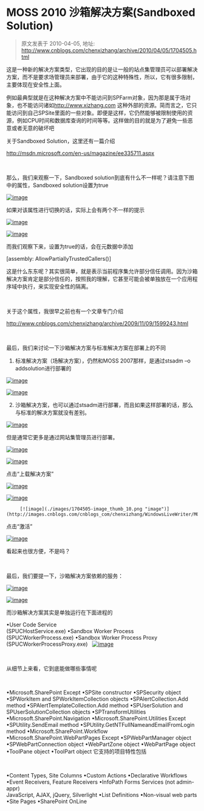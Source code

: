# MOSS 2010 沙箱解决方案(Sandboxed Solution) 
> 原文发表于 2010-04-05, 地址: http://www.cnblogs.com/chenxizhang/archive/2010/04/05/1704505.html 


这是一种新的解决方案类型，它出现的目的是让一般的站点集管理员可以部署解决方案，而不是要求场管理员来部署，由于它的这种特殊性，所以，它有很多限制，主要体现在安全性上面。

 例如最典型就是在这种解决方案中不能访问到SPFarm对象，因为那是属于场对象，也不能访问诸如<http://www.xizhang.com> 这种外部的资源。简而言之，它只能访问到自己SPSite里面的一些对象。即便是这样，它仍然能够被限制使用的资源，例如CPU时间和数据库查询的时间等等。这样做的目的就是为了避免一些恶意或者无意的破坏吧

 关于Sandboxed Solution，这里还有一篇介绍 

 <http://msdn.microsoft.com/en-us/magazine/ee335711.aspx>

  

 那么，我们来观察一下，Sandboxed solution到底有什么不一样呢？请注意下图中的属性，Sandboxed solution设置为true

 [![image](./images/1704505-image_thumb.png "image")](http://images.cnblogs.com/cnblogs_com/chenxizhang/WindowsLiveWriter/MOSS2010SandboxedSolution_7F8D/image_2.png) 

 如果对该属性进行切换的话，实际上会有两个不一样的提示

 [![image](./images/1704505-image_thumb_1.png "image")](http://images.cnblogs.com/cnblogs_com/chenxizhang/WindowsLiveWriter/MOSS2010SandboxedSolution_7F8D/image_4.png) 

 [![image](./images/1704505-image_thumb_2.png "image")](http://images.cnblogs.com/cnblogs_com/chenxizhang/WindowsLiveWriter/MOSS2010SandboxedSolution_7F8D/image_6.png) 

 而我们观察下来，设置为true的话，会在元数据中添加

 [assembly: AllowPartiallyTrustedCallers()]

 这是什么东东呢？其实很简单，就是表示当前程序集允许部分信任调用。因为沙箱解决方案肯定是部分信任的，按照我的理解，它甚至可能会被单独放在一个应用程序域中执行，来实现安全性的隔离。

  

 关于这个属性，我很早之前也有一个文章专门介绍

 <http://www.cnblogs.com/chenxizhang/archive/2009/11/09/1599243.html>

  

 最后，我们来讨论一下沙箱解决方案与标准解决方案在部署上的不同

 1. 标准解决方案（场解决方案），仍然和MOSS 2007那样，是通过stsadm –o addsolution进行部署的

 [![image](./images/1704505-image_thumb_3.png "image")](http://images.cnblogs.com/cnblogs_com/chenxizhang/WindowsLiveWriter/MOSS2010SandboxedSolution_7F8D/image_8.png) 

 [![image](./images/1704505-image_thumb_4.png "image")](http://images.cnblogs.com/cnblogs_com/chenxizhang/WindowsLiveWriter/MOSS2010SandboxedSolution_7F8D/image_10.png) 

 2. 沙箱解决方案，也可以通过stsadm进行部署，而且如果这样部署的话，那么与标准的解决方案就没有差别。

 [![image](./images/1704505-image_thumb_5.png "image")](http://images.cnblogs.com/cnblogs_com/chenxizhang/WindowsLiveWriter/MOSS2010SandboxedSolution_7F8D/image_12.png) 

 但是通常它更多是通过网站集管理员进行部署。

 [![image](./images/1704505-image_thumb_6.png "image")](http://images.cnblogs.com/cnblogs_com/chenxizhang/WindowsLiveWriter/MOSS2010SandboxedSolution_7F8D/image_14.png) 

 [![image](./images/1704505-image_thumb_7.png "image")](http://images.cnblogs.com/cnblogs_com/chenxizhang/WindowsLiveWriter/MOSS2010SandboxedSolution_7F8D/image_16.png) 

 点击“上载解决方案”

 [![image](./images/1704505-image_thumb_8.png "image")](http://images.cnblogs.com/cnblogs_com/chenxizhang/WindowsLiveWriter/MOSS2010SandboxedSolution_7F8D/image_18.png) 

 [![image](./images/1704505-image_thumb_9.png "image")](http://images.cnblogs.com/cnblogs_com/chenxizhang/WindowsLiveWriter/MOSS2010SandboxedSolution_7F8D/image_20.png) 

         [![image](./images/1704505-image_thumb_10.png "image")](http://images.cnblogs.com/cnblogs_com/chenxizhang/WindowsLiveWriter/MOSS2010SandboxedSolution_7F8D/image_22.png) 

 点击“激活”

 [![image](./images/1704505-image_thumb_11.png "image")](http://images.cnblogs.com/cnblogs_com/chenxizhang/WindowsLiveWriter/MOSS2010SandboxedSolution_7F8D/image_24.png) 

 看起来也很方便，不是吗？

  

 最后，我们要提一下，沙箱解决方案依赖的服务：

 [![image](./images/1704505-image_thumb_12.png "image")](http://images.cnblogs.com/cnblogs_com/chenxizhang/WindowsLiveWriter/MOSS2010SandboxedSolution_7F8D/image_26.png) 

 [![image](./images/1704505-image_thumb_13.png "image")](http://images.cnblogs.com/cnblogs_com/chenxizhang/WindowsLiveWriter/MOSS2010SandboxedSolution_7F8D/image_28.png) 

 而沙箱解决方案其实是单独运行在下面进程的

 •User Code Service  
(SPUCHostService.exe) •Sandbox Worker Process  
(SPUCWorkerProcess.exe) •Sandbox Worker Process Proxy  
(SPUCWorkerProcessProxy.exe)   [![image](./images/1704505-image_thumb_14.png "image")](http://images.cnblogs.com/cnblogs_com/chenxizhang/WindowsLiveWriter/MOSS2010SandboxedSolution_7F8D/image_30.png) 

  

 从细节上来看，它到底能做哪些事情呢

  

 •Microsoft.SharePoint Except •SPSite constructor •SPSecurity object •SPWorkItem and SPWorkItemCollection objects •SPAlertCollection.Add method •SPAlertTemplateCollection.Add method •SPUserSolution and SPUserSolutionCollection objects •SPTransformUtilities  •Microsoft.SharePoint.Navigation  •Microsoft.SharePoint.Utilities Except •SPUtility.SendEmail method •SPUtility.GetNTFullNameandEmailFromLogin method •Microsoft.SharePoint.Workflow  •Microsoft.SharePoint.WebPartPages Except •SPWebPartManager object •SPWebPartConnection object •WebPartZone object •WebPartPage object •ToolPane object •ToolPart object       它支持的项目特性包括

  

 •Content Types, Site Columns •Custom Actions •Declarative Workflows •Event Receivers, Feature Receivers •InfoPath Forms Services (not admin-appr)  
JavaScript, AJAX, jQuery, Silverlight •List Definitions •Non-visual web parts •Site Pages •SharePoint OnLine 







